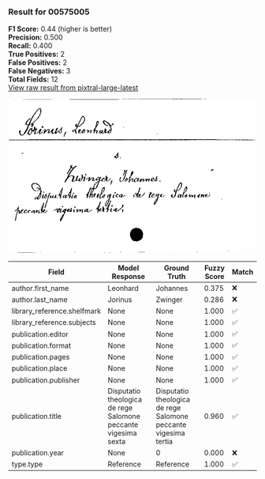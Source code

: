 ### Result for 00575005
**F1 Score:** 0.44 (higher is better)<br>**Precision:** 0.500<br>**Recall:** 0.400<br>**True Positives:** 2<br>**False Positives:** 2<br>**False Negatives:** 3<br>**Total Fields:** 12<br>[View raw result from pixtral-large-latest](https://github.com/RISE-UNIBAS/humanities_data_benchmark/blob/main/results/2025-09-25/T0159/request_T0159_00575005.json)

<img src="https://github.com/RISE-UNIBAS/humanities_data_benchmark/blob/main/benchmarks/zettelkatalog/images/00575005.jpg?raw=true" alt="00575005" width="600px">

| Field | Model Response | Ground Truth | Fuzzy Score | Match |
|-------|----------------|--------------|-------------|-------|
| author.first_name | Leonhard | Johannes | 0.375 | ❌ |
| author.last_name | Jorinus | Zwinger | 0.286 | ❌ |
| library_reference.shelfmark | None | None | 1.000 | ✅ |
| library_reference.subjects | None | None | 1.000 | ✅ |
| publication.editor | None | None | 1.000 | ✅ |
| publication.format | None | None | 1.000 | ✅ |
| publication.pages | None | None | 1.000 | ✅ |
| publication.place | None | None | 1.000 | ✅ |
| publication.publisher | None | None | 1.000 | ✅ |
| publication.title | Disputatio theologica de rege Salomone peccante vigesima sexta | Disputatio theologica de rege Salomone peccante vigesima tertia | 0.960 | ✅ |
| publication.year | None | 0 | 0.000 | ❌ |
| type.type | Reference | Reference | 1.000 | ✅ |

